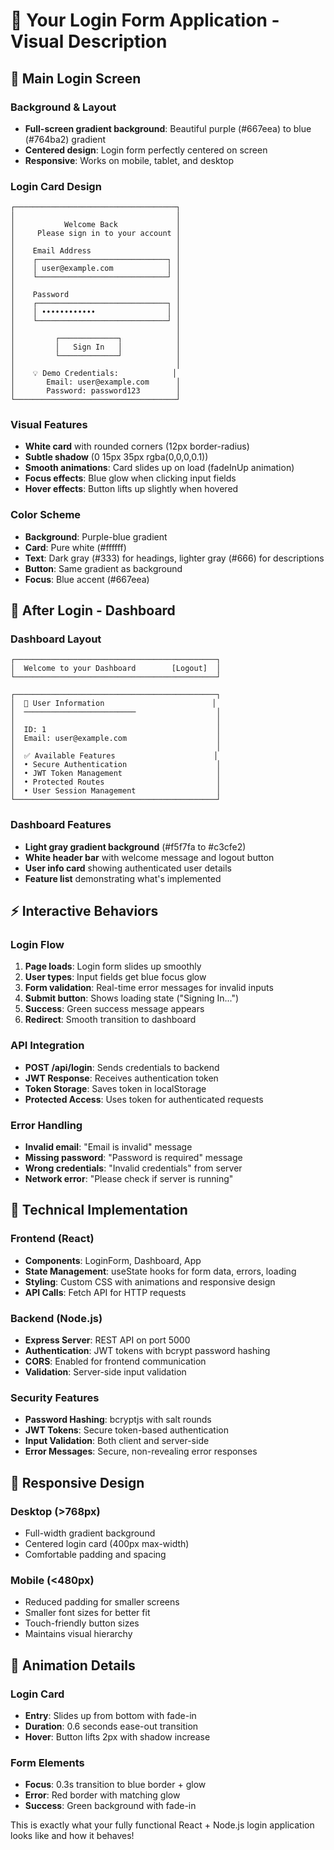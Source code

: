 # 🎨 Your Login Form Application - Visual Description

## 🌟 **Main Login Screen**

### **Background & Layout**
- **Full-screen gradient background**: Beautiful purple (#667eea) to blue (#764ba2) gradient
- **Centered design**: Login form perfectly centered on screen
- **Responsive**: Works on mobile, tablet, and desktop

### **Login Card Design**
```
┌────────────────────────────────────┐
│                                    │
│           Welcome Back             │
│     Please sign in to your account │
│                                    │
│    Email Address                   │
│    ┌─────────────────────────────┐ │
│    │ user@example.com            │ │
│    └─────────────────────────────┘ │
│                                    │
│    Password                        │
│    ┌─────────────────────────────┐ │
│    │ ••••••••••••                │ │
│    └─────────────────────────────┘ │
│                                    │
│         ┌─────────────┐            │
│         │   Sign In   │            │
│         └─────────────┘            │
│                                    │
│    💡 Demo Credentials:            │
│       Email: user@example.com      │
│       Password: password123        │
└────────────────────────────────────┘
```

### **Visual Features**
- **White card** with rounded corners (12px border-radius)
- **Subtle shadow** (0 15px 35px rgba(0,0,0,0.1))
- **Smooth animations**: Card slides up on load (fadeInUp animation)
- **Focus effects**: Blue glow when clicking input fields
- **Hover effects**: Button lifts up slightly when hovered

### **Color Scheme**
- **Background**: Purple-blue gradient
- **Card**: Pure white (#ffffff)
- **Text**: Dark gray (#333) for headings, lighter gray (#666) for descriptions
- **Button**: Same gradient as background
- **Focus**: Blue accent (#667eea)

## 🚀 **After Login - Dashboard**

### **Dashboard Layout**
```
┌─────────────────────────────────────────────┐
│  Welcome to your Dashboard        [Logout]  │
└─────────────────────────────────────────────┘

┌─────────────────────────────────────────────┐
│  👤 User Information                        │
│  ─────────────────────────                  │
│                                             │
│  ID: 1                                      │
│  Email: user@example.com                    │
│                                             │
│  ✅ Available Features                      │
│  • Secure Authentication                    │
│  • JWT Token Management                     │
│  • Protected Routes                         │
│  • User Session Management                  │
└─────────────────────────────────────────────┘
```

### **Dashboard Features**
- **Light gray gradient background** (#f5f7fa to #c3cfe2)
- **White header bar** with welcome message and logout button
- **User info card** showing authenticated user details
- **Feature list** demonstrating what's implemented

## ⚡ **Interactive Behaviors**

### **Login Flow**
1. **Page loads**: Login form slides up smoothly
2. **User types**: Input fields get blue focus glow
3. **Form validation**: Real-time error messages for invalid inputs
4. **Submit button**: Shows loading state ("Signing In...")
5. **Success**: Green success message appears
6. **Redirect**: Smooth transition to dashboard

### **API Integration**
- **POST /api/login**: Sends credentials to backend
- **JWT Response**: Receives authentication token
- **Token Storage**: Saves token in localStorage
- **Protected Access**: Uses token for authenticated requests

### **Error Handling**
- **Invalid email**: "Email is invalid" message
- **Missing password**: "Password is required" message
- **Wrong credentials**: "Invalid credentials" from server
- **Network error**: "Please check if server is running"

## 🎯 **Technical Implementation**

### **Frontend (React)**
- **Components**: LoginForm, Dashboard, App
- **State Management**: useState hooks for form data, errors, loading
- **Styling**: Custom CSS with animations and responsive design
- **API Calls**: Fetch API for HTTP requests

### **Backend (Node.js)**
- **Express Server**: REST API on port 5000
- **Authentication**: JWT tokens with bcrypt password hashing
- **CORS**: Enabled for frontend communication
- **Validation**: Server-side input validation

### **Security Features**
- **Password Hashing**: bcryptjs with salt rounds
- **JWT Tokens**: Secure token-based authentication
- **Input Validation**: Both client and server-side
- **Error Messages**: Secure, non-revealing error responses

## 📱 **Responsive Design**

### **Desktop (>768px)**
- Full-width gradient background
- Centered login card (400px max-width)
- Comfortable padding and spacing

### **Mobile (<480px)**
- Reduced padding for smaller screens
- Smaller font sizes for better fit
- Touch-friendly button sizes
- Maintains visual hierarchy

## 🎨 **Animation Details**

### **Login Card**
- **Entry**: Slides up from bottom with fade-in
- **Duration**: 0.6 seconds ease-out transition
- **Hover**: Button lifts 2px with shadow increase

### **Form Elements**
- **Focus**: 0.3s transition to blue border + glow
- **Error**: Red border with matching glow
- **Success**: Green background with fade-in

This is exactly what your fully functional React + Node.js login application looks like and how it behaves!